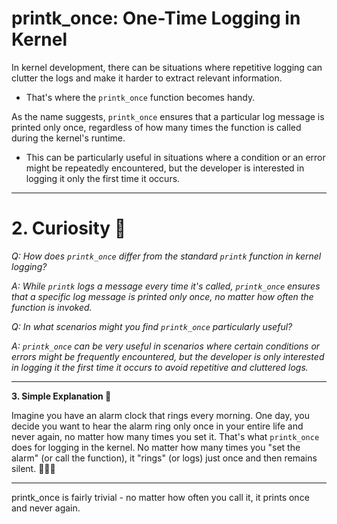 # **printk_once: One-Time Logging in Kernel**

In kernel development, there can be situations where repetitive logging can clutter the logs and make it harder to extract relevant information. 
- That's where the `printk_once` function becomes handy. 

As the name suggests, `printk_once` ensures that a particular log message is printed only once, regardless of how many times the function is called during the kernel's runtime. 
- This can be particularly useful in situations where a condition or an error might be repeatedly encountered, but the developer is interested in logging it only the first time it occurs.

---

 # **2. Curiosity 🤔**

*Q: How does `printk_once` differ from the standard `printk` function in kernel logging?*

*A: While `printk` logs a message every time it's called, `printk_once` ensures that a specific log message is printed only once, no matter how often the function is invoked.*

*Q: In what scenarios might you find `printk_once` particularly useful?*

*A: `printk_once` can be very useful in scenarios where certain conditions or errors might be frequently encountered, but the developer is only interested in logging it the first time it occurs to avoid repetitive and cluttered logs.*

---

**3. Simple Explanation 🌼**

Imagine you have an alarm clock that rings every morning. One day, you decide you want to hear the alarm ring only once in your entire life and never again, no matter how many times you set it. That's what `printk_once` does for logging in the kernel. No matter how many times you "set the alarm" (or call the function), it "rings" (or logs) just once and then remains silent. 🚫⏰🔕


---

printk_once is fairly trivial - no matter how often you call it, it prints once and never again.


